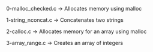 0-malloc_checked.c -> Allocates memory using malloc

1-string_nconcat.c -> Concatenates two strings

2-calloc.c -> Allocates memory for an array using malloc

3-array_range.c -> Creates an array of integers
